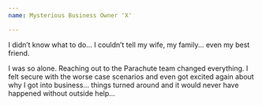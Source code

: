 ```yaml
---
name: Mysterious Business Owner 'X'

---
```

I didn’t know what to do... I couldn’t tell my wife, my family... even my best friend.

I was so alone. Reaching out to the Parachute team changed everything. I felt secure with the worse case scenarios and even got excited again about why I got into business… things turned around and it would never have happened without outside help...
